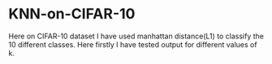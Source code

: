 # KNN-on-CIFAR-10
Here on CIFAR-10 dataset I have used manhattan distance(L1) to classify the 10 different classes. Here firstly I have tested output for different values of k.
